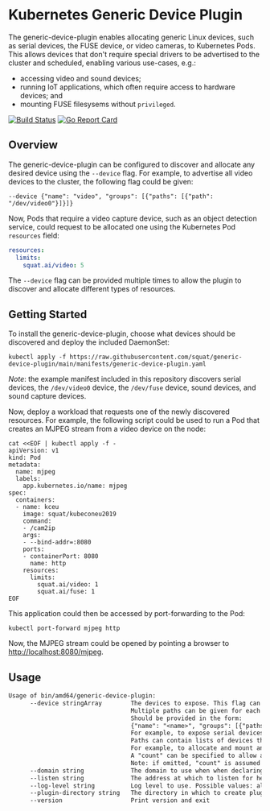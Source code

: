 # Kubernetes Generic Device Plugin

The generic-device-plugin enables allocating generic Linux devices, such as serial devices, the FUSE device, or video cameras, to Kubernetes Pods.
This allows devices that don't require special drivers to be advertised to the cluster and scheduled, enabling various use-cases, e.g.:
* accessing video and sound devices;
* running IoT applications, which often require access to hardware devices; and
* mounting FUSE filesysems without `privileged`.

[![Build Status](https://github.com/squat/generic-device-plugin/workflows/CI/badge.svg)](https://github.com/squat/generic-device-plugin/actions?query=workflow%3ACI)
[![Go Report Card](https://goreportcard.com/badge/github.com/squat/generic-device-plugin)](https://goreportcard.com/report/github.com/squat/generic-device-plugin)

## Overview

The generic-device-plugin can be configured to discover and allocate any desired device using the `--device` flag.
For example, to advertise all video devices to the cluster, the following flag could be given:
```
--device {"name": "video", "groups": [{"paths": [{"path": "/dev/video0"}]}]}
```

Now, Pods that require a video capture device, such as an object detection service, could request to be allocated one using the Kubernetes Pod `resources` field:
```yaml
resources:
  limits:
    squat.ai/video: 5
```

The `--device` flag can be provided multiple times to allow the plugin to discover and allocate different types of resources.

## Getting Started

To install the generic-device-plugin, choose what devices should be discovered and deploy the included DaemonSet:

```shell
kubectl apply -f https://raw.githubusercontent.com/squat/generic-device-plugin/main/manifests/generic-device-plugin.yaml
```

*Note*: the example manifest included in this repository discovers serial devices, the `/dev/video0` device, the `/dev/fuse` device, sound devices, and sound capture devices.

Now, deploy a workload that requests one of the newly discovered resources.
For example, the following script could be used to run a Pod that creates an MJPEG stream from a video device on the node:

```shell
cat <<EOF | kubectl apply -f -
apiVersion: v1
kind: Pod
metadata:
  name: mjpeg
  labels:
    app.kubernetes.io/name: mjpeg
spec:
  containers:
  - name: kceu
    image: squat/kubeconeu2019
    command:
    - /cam2ip
    args:
    - --bind-addr=:8080
    ports:
    - containerPort: 8080
      name: http
    resources:
      limits:
        squat.ai/video: 1
        squat.ai/fuse: 1
EOF
```

This application could then be accessed by port-forwarding to the Pod:

```shell
kubectl port-forward mjpeg http
```

Now, the MJPEG stream could be opened by pointing a browser to [http://localhost:8080/mjpeg](http://localhost:8080/mjpeg).


## Usage

[embedmd]:# (tmp/help.txt)
```txt
Usage of bin/amd64/generic-device-plugin:
      --device stringArray        The devices to expose. This flag can be repeated to specify multiple device types.
                                  Multiple paths can be given for each type. Paths can be globs.
                                  Should be provided in the form:
                                  {"name": "<name>", "groups": [{"paths": [{"path": "<path-1>", "mountPath": "<mount-path-1>"},{"path": "<path-2>", "mountPath": "<mount-path-2>"}], "count": <count>}]}
                                  For example, to expose serial devices with different names: {"name": "serial", "groups": [{"paths": [{"path": "/dev/ttyUSB*"}]}, {"paths": [{"path": "/dev/ttyACM*"}]}]}
                                  Paths can contain lists of devices that should be grouped and mounted into a container together as one single meta-device.
                                  For example, to allocate and mount an audio capture device: {"name": "capture", "groups": [{"paths": [{"path": "/dev/snd/pcmC0D0c"}, {"path": "/dev/snd/controlC0"}]}]}
                                  A "count" can be specified to allow a discovered device to be scheduled multiple times.
                                  Note: if omitted, "count" is assumed to be 1
      --domain string             The domain to use when when declaring devices. (default "squat.ai")
      --listen string             The address at which to listen for health and metrics. (default ":8080")
      --log-level string          Log level to use. Possible values: all, debug, info, warn, error, none (default "info")
      --plugin-directory string   The directory in which to create plugin sockets. (default "/var/lib/kubelet/device-plugins/")
      --version                   Print version and exit
```
